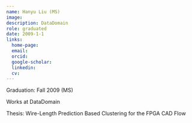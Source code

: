 ```yaml
---
name: Hanyu Liu (MS)
image: 
description: DataDomain
role: graduated
date: 2009-1-1
links:
  home-page: 
  email: 
  orcid: 
  google-scholar: 
  linkedin: 
  cv: 
---
```


Graduation: Fall 2009 (MS)

Works at DataDomain

Thesis: Wire-Length Prediction Based Clustering for the FPGA CAD Flow